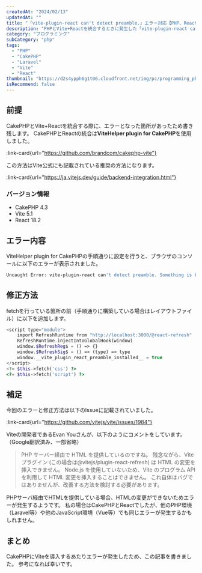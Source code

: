 ```yaml
---
createdAt: "2024/02/13"
updatedAt: ""
title: "「vite-plugin-react can't detect preamble.」エラー対応【PHP、React】"
description: "PHPとVite+Reactを統合するときに発生した「vite-plugin-react can't detect preamble. 」エラーの対応方法と補足を解説します。"
category: "プログラミング"
subCategory: "php"
tags:
  - "PHP"
  - "CakePHP"
  - "Laravel"
  - "Vite"
  - "React"
thumbnail: "https://d2s4ypph6g1t06.cloudfront.net/img/pc/programming_php-vite-warning_php-vite.avif"
isRecommend: false
---
```


## 前提

CakePHPとVite+Reactを統合する際に、エラーとなった箇所があったため書き残します。
CakePHPとReactの統合は**ViteHelper plugin for CakePHP**を使用しました。

:link-card{url="https://github.com/brandcom/cakephp-vite"}

この方法はVite公式にも記載されている推奨の方法になります。

:link-card{url="https://ja.vitejs.dev/guide/backend-integration.html"}

### バージョン情報

- CakePHP 4.3
- Vite 5.1
- React 18.2

## エラー内容

ViteHelper plugin for CakePHPの手順通りに設定を行うと、ブラウザのコンソールに以下のエラーが表示されました。

```bash
Uncaught Error: vite-plugin-react can't detect preamble. Something is bad.
```

## 修正方法

fetchを行っている箇所の前（手順通りに構築している場合はレイアウトファイル）に以下を追加します。

```php
<script type="module">
    import RefreshRuntime from "http://localhost:3000/@react-refresh"
    RefreshRuntime.injectIntoGlobalHook(window)
    window.$RefreshReg$ = () => {}
    window.$RefreshSig$ = () => (type) => type
    window.__vite_plugin_react_preamble_installed__ = true
</script>
<?= $this->fetch('css') ?>
<?= $this->fetch('script') ?>
```

## 補足

今回のエラーと修正方法は以下のIssueに記載されていました。

:link-card{url="https://github.com/vitejs/vite/issues/1984"}

Viteの開発者であるEvan Youさんが、以下のようにコメントをしています。（Google翻訳済み、一部省略）

> PHP サーバー経由で HTML を提供しているのですね。
> 残念ながら、Vite プラグイン (この場合は@vitejs/plugin-react-refresh) は HTML の変更を挿入できません。
> Node.js を使用していないため、Vite のプログラム API を利用して HTML 変更を挿入することはできません。
> これ自体はバグではありませんが、改善する方法を検討する必要があります。

PHPサーバ経由でHTMLを提供している場合、HTMLの変更ができないためエラーが発生するようです。
私の場合はCakePHPとReactでしたが、他のPHP環境（Laravel等）や他のJavaScript環境（Vue等）でも同じエラーが発生するかもしれません。

## まとめ

CakePHPにViteを導入するあたりエラーが発生したため、この記事を書きました。
参考になれば幸いです。
